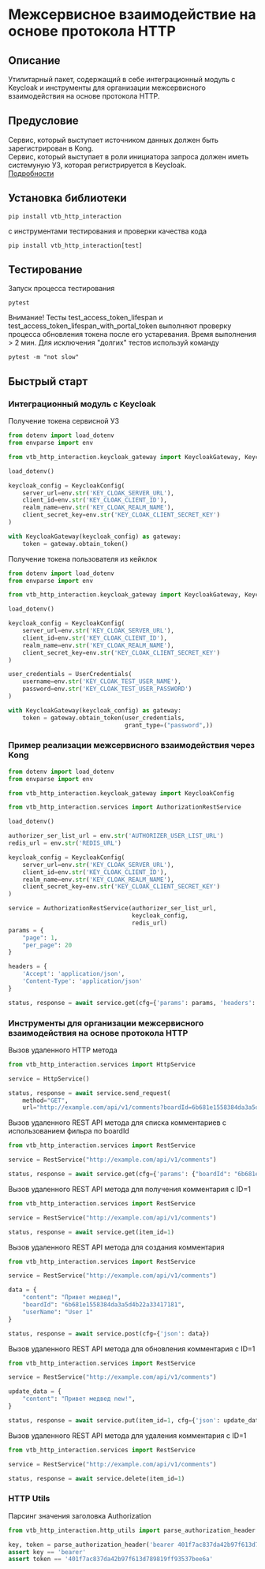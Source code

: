 # Межсервисное взаимодействие на основе протокола HTTP

## Описание

Утилитарный пакет, содержащий в себе интеграционный модуль с Keycloak и инструменты для организации межсервисного
взаимодействия на основе протокола HTTP.

## Предусловие

Сервис, который выступает источником данных должен быть зарегистрирован в Kong.  
Сервис, который выступает в роли инициатора запроса должен иметь системуную УЗ, которая регистрируется в Keycloak.  
[Подробности](http://wiki.corp.dev.vtb/pages/viewpage.action?pageId=204909264)

## Установка библиотеки

```
pip install vtb_http_interaction
```

с инструментами тестирования и проверки качества кода

```
pip install vtb_http_interaction[test]
```

## Тестирование

Запуск процесса тестирования

```
pytest
```

Внимание! Тесты test_access_token_lifespan и test_access_token_lifespan_with_portal_token выполняют проверку процесса
обновления токена после его устаревания. Время выполнения > 2 мин. Для исключения "долгих" тестов используй команду

```
pytest -m "not slow"
```

## Быстрый старт

### Интеграционный модуль с Keycloak

Получение токена сервисной УЗ

```python
from dotenv import load_dotenv
from envparse import env

from vtb_http_interaction.keycloak_gateway import KeycloakGateway, KeycloakConfig

load_dotenv()

keycloak_config = KeycloakConfig(
    server_url=env.str('KEY_CLOAK_SERVER_URL'),
    client_id=env.str('KEY_CLOAK_CLIENT_ID'),
    realm_name=env.str('KEY_CLOAK_REALM_NAME'),
    client_secret_key=env.str('KEY_CLOAK_CLIENT_SECRET_KEY')
)

with KeycloakGateway(keycloak_config) as gateway:
    token = gateway.obtain_token()
```

Получение токена пользователя из кейклок

```python
from dotenv import load_dotenv
from envparse import env

from vtb_http_interaction.keycloak_gateway import KeycloakGateway, KeycloakConfig, UserCredentials

load_dotenv()

keycloak_config = KeycloakConfig(
    server_url=env.str('KEY_CLOAK_SERVER_URL'),
    client_id=env.str('KEY_CLOAK_CLIENT_ID'),
    realm_name=env.str('KEY_CLOAK_REALM_NAME'),
    client_secret_key=env.str('KEY_CLOAK_CLIENT_SECRET_KEY')
)

user_credentials = UserCredentials(
    username=env.str('KEY_CLOAK_TEST_USER_NAME'),
    password=env.str('KEY_CLOAK_TEST_USER_PASSWORD')
)

with KeycloakGateway(keycloak_config) as gateway:
    token = gateway.obtain_token(user_credentials,
                                 grant_type=("password",))
```

### Пример реализации межсервисного взаимодействия через Kong

```python
from dotenv import load_dotenv
from envparse import env

from vtb_http_interaction.keycloak_gateway import KeycloakConfig

from vtb_http_interaction.services import AuthorizationRestService

load_dotenv()

authorizer_ser_list_url = env.str('AUTHORIZER_USER_LIST_URL')
redis_url = env.str('REDIS_URL')

keycloak_config = KeycloakConfig(
    server_url=env.str('KEY_CLOAK_SERVER_URL'),
    client_id=env.str('KEY_CLOAK_CLIENT_ID'),
    realm_name=env.str('KEY_CLOAK_REALM_NAME'),
    client_secret_key=env.str('KEY_CLOAK_CLIENT_SECRET_KEY')
)

service = AuthorizationRestService(authorizer_ser_list_url,
                                   keycloak_config,
                                   redis_url)
params = {
    "page": 1,
    "per_page": 20
}

headers = {
    'Accept': 'application/json',
    'Content-Type': 'application/json'
}

status, response = await service.get(cfg={'params': params, 'headers': headers})

```

### Инструменты для организации межсервисного взаимодействия на основе протокола HTTP

Вызов удаленного HTTP метода

```python
from vtb_http_interaction.services import HttpService

service = HttpService()

status, response = await service.send_request(
    method="GET",
    url="http://example.com/api/v1/comments?boardId=6b681e1558384da3a5d4b22a33417181")
```

Вызов удаленного REST API метода для списка комментариев с использованием фильра по boardId

```python
from vtb_http_interaction.services import RestService

service = RestService("http://example.com/api/v1/comments")

status, response = await service.get(cfg={'params': {"boardId": "6b681e1558384da3a5d4b22a33417181"}})
```

Вызов удаленного REST API метода для получения комментария с ID=1

```python
from vtb_http_interaction.services import RestService

service = RestService("http://example.com/api/v1/comments")

status, response = await service.get(item_id=1)
```

Вызов удаленного REST API метода для создания комментария

```python
from vtb_http_interaction.services import RestService

service = RestService("http://example.com/api/v1/comments")

data = {
    "content": "Привет медвед!",
    "boardId": "6b681e1558384da3a5d4b22a33417181",
    "userName": "User 1"
}

status, response = await service.post(cfg={'json': data})
```

Вызов удаленного REST API метода для обновления комментария с ID=1

```python
from vtb_http_interaction.services import RestService

service = RestService("http://example.com/api/v1/comments")

update_data = {
    "content": "Привет медвед new!",
}

status, response = await service.put(item_id=1, cfg={'json': update_data})
```

Вызов удаленного REST API метода для удаления комментария с ID=1

```python
from vtb_http_interaction.services import RestService

service = RestService("http://example.com/api/v1/comments")

status, response = await service.delete(item_id=1)
```

### HTTP Utils

Парсинг значения заголовка Authorization

```python
from vtb_http_interaction.http_utils import parse_authorization_header

key, token = parse_authorization_header('bearer 401f7ac837da42b97f613d789819ff93537bee6a')
assert key == 'bearer'
assert token == '401f7ac837da42b97f613d789819ff93537bee6a'
```